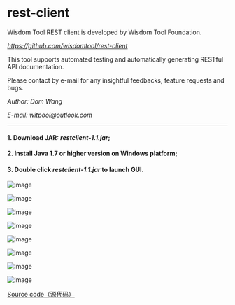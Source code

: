 # rest-client
Wisdom Tool REST client is developed by Wisdom Tool Foundation.  

_https://github.com/wisdomtool/rest-client_  

This tool supports automated testing and automatically generating RESTful API documentation. 

Please contact by e-mail for any insightful feedbacks, feature requests and bugs.  

_Author: Dom Wang_ 

_E-mail: witpool@outlook.com_

---------------------------------------------------------------------------------------------------------------------

#### 1. Download JAR: *restclient-1.1.jar*;

#### 2. Install Java 1.7 or higher version on Windows platform;

#### 3. Double click *restclient-1.1.jar* to launch GUI.

![image](https://github.com/wisdomtool/rest-client/blob/master/images/Image_1.png)

![image](https://github.com/wisdomtool/rest-client/blob/master/images/Image_2.png)

![image](https://github.com/wisdomtool/rest-client/blob/master/images/Image_3.png)

![image](https://github.com/wisdomtool/rest-client/blob/master/images/Image_4.png)

![image](https://github.com/wisdomtool/rest-client/blob/master/images/Image_5.png)

![image](https://github.com/wisdomtool/rest-client/blob/master/images/Image_6.png)

![image](https://github.com/wisdomtool/rest-client/blob/master/images/Image_7.png)

![image](https://github.com/wisdomtool/rest-client/blob/master/images/Image_8.png)

[Source code（源代码）](https://github.com/wisdomtool/rest-client/blob/master/WisdomTool-RESTClient-V1.1.zip)
